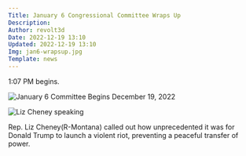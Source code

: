 ```yaml
---
Title: January 6 Congressional Committee Wraps Up
Description: 
Author: revolt3d
Date: 2022-12-19 13:10
Updated: 2022-12-19 13:10
Img: jan6-wrapsup.jpg
Template: news
---
```

1:07 PM begins.

![January 6 Committee Begins December 19, 2022](%assets_url%/jan6-wrapsup.jpg)

![Liz Cheney speaking](%assets_url%/jan6-liz-cheney.jpg)

Rep. Liz Cheney(R-Montana) called out how unprecedented it was for Donald Trump to launch a violent riot, preventing a peaceful transfer of power.
